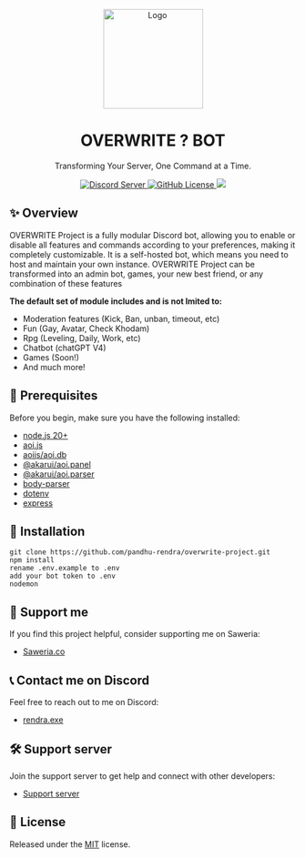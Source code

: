<p align="center">
    <img src="https://cdn.discordapp.com/attachments/1175888888888888888/1175888888888888888/image.png" alt="Logo" width="175" height="175">
</p>
<h1 align="center">OVERWRITE ? BOT</h1>
<p align="center">Transforming Your Server, One Command at a Time.</p>

<p align="center">
    <a href="https://overwritestore.my.id/discord">
        <img src="https://discordapp.com/api/guilds/1238858280361529354/widget.png?style=shield" alt="Discord Server">
    </a>
    <a href="https://opensource.org/license/mit">
        <img alt="GitHub License" src="https://img.shields.io/github/license/pandhu-rendra/overwrite-project?logo=Github&label=LICENSE&link=https%3A%2F%2Fopensource.org%2Flicense%2Fmit" alt="GitHub License">
    </a>
    <a href="https://saweria.co/rendraaja">
        <img src="https://img.shields.io/badge/US-blue?style=flat&logo=patreon&label=SUPPORT&color=blue&link=https%3A%2F%2Fsaweria.co%2Frendraaja">
    </a>
</p>

## ✨ Overview
OVERWRITE Project is a fully modular Discord bot, allowing you to enable or disable all features and commands according to your preferences, making it completely customizable. It is a self-hosted bot, which means you need to host and maintain your own instance. OVERWRITE Project can be transformed into an admin bot, games, your new best friend, or any combination of these features

**The default set of module includes and is not lmited to:**

- Moderation features (Kick, Ban, unban, timeout, etc)
- Fun (Gay, Avatar, Check Khodam)
- Rpg (Leveling, Daily, Work, etc)
- Chatbot (chatGPT V4)
- Games (Soon!)
- And much more!

## 🚧 Prerequisites
Before you begin, make sure you have the following installed:

- [node.js 20+](https://nodejs.org/en/download)
- [aoi.js](https://npmjs.com/package/aoi.js)
- [aoijs/aoi.db](https://npmjs.com/package/aoijs/aoi.db)
- [@akarui/aoi.panel](https://npmjs.com/package/@akarui/aoi.panel)
- [@akarui/aoi.parser](https://npmjs.com/package/@akarui/aoi.parser)
- [body-parser](https://npmjs.com/package/body-parser)
- [dotenv](https://npmjs.com/package/dotenv)
- [express](https://npmjs.com/package/express)

## 🔧 Installation
```
git clone https://github.com/pandhu-rendra/overwrite-project.git
npm install
rename .env.example to .env
add your bot token to .env
nodemon
```

## 💸 Support me
If you find this project helpful, consider supporting me on Saweria:

- [Saweria.co](https://saweria.co/rendraaja)

## 📞 Contact me on Discord
Feel free to reach out to me on Discord:
- [rendra.exe](https://discord.com/users/941844949824069692)

## 🛠️ Support server
Join the support server to get help and connect with other developers:
- [Support server](https://overwritestore.my.id/discord)

## 📜 License
Released under the
[MIT](https://opensource.org/license/mit) license.
